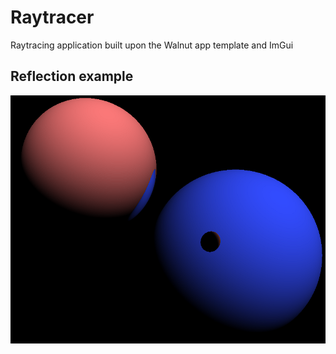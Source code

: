 # Raytracer
Raytracing application built upon the Walnut app template and ImGui

## Reflection example
![reflection example](https://github.com/TMarwah/Raytracer/blob/master/Documentation/ReflectionExample.png)
